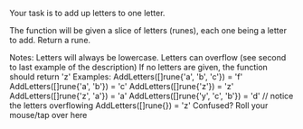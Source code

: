 
Your task is to add up letters to one letter.

The function will be given a slice of letters (runes), each one being a letter to add. Return a rune.

Notes:
Letters will always be lowercase.
Letters can overflow (see second to last example of the description)
If no letters are given, the function should return 'z'
Examples:
AddLetters([]rune{'a', 'b', 'c'}) = 'f'
AddLetters([]rune{'a', 'b'}) = 'c'
AddLetters([]rune{'z'}) = 'z'
AddLetters([]rune{'z', 'a'}) = 'a'
AddLetters([]rune{'y', 'c', 'b'}) = 'd' // notice the letters overflowing
AddLetters([]rune{}) = 'z'
Confused? Roll your mouse/tap over here
